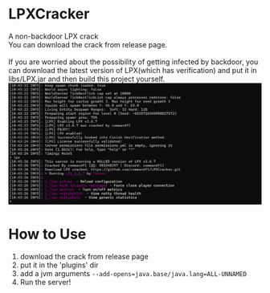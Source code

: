 # LPXCracker
A non-backdoor LPX crack<br/>
You can download the crack from release page.<br/><br/>
If you are worried about the possibility of getting infected by backdoor, you can download the latest version of LPX(which has verification) and put it in libs/LPX.jar and then build this project yourself.
![show](./screenshots/show.png)
# **How to Use**

1. download the crack from release page
2. put it in the 'plugins' dir
3. add a jvm arguments `--add-opens=java.base/java.lang=ALL-UNNAMED`
4. Run the server!